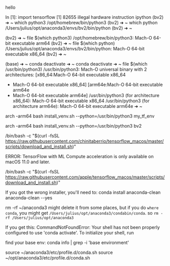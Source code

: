 hello

In [1]: import tensorflow
[1]    82655 illegal hardware instruction  ipython
(bv2) ➜  ~ which python3
/opt/homebrew/bin/python3
(bv2) ➜  ~ which python
/Users/julius/opt/anaconda3/envs/bv2/bin/python
(bv2) ➜  ~



(bv2) ➜  ~ file $(which python3)
/opt/homebrew/bin/python3: Mach-O 64-bit executable arm64
(bv2) ➜  ~ file $(which python)
/Users/julius/opt/anaconda3/envs/bv2/bin/python: Mach-O 64-bit executable x86_64
(bv2) ➜  ~


(base) ➜  ~ conda deactivate
➜  ~ conda deactivate
➜  ~ file $(which /usr/bin/python3)
/usr/bin/python3: Mach-O universal binary with 2 architectures: [x86_64:Mach-O 64-bit executable x86_64
- Mach-O 64-bit executable x86_64] [arm64e:Mach-O 64-bit executable arm64e
- Mach-O 64-bit executable arm64e]
/usr/bin/python3 (for architecture x86_64):	Mach-O 64-bit executable x86_64
/usr/bin/python3 (for architecture arm64e):	Mach-O 64-bit executable arm64e
➜  ~

arch -arm64 bash install_venv.sh --python=/usr/bin/python3 my_tf_env

arch -arm64 bash install_venv.sh --python=/usr/bin/python3 bv2


/bin/bash -c "$(curl -fsSL https://raw.githubusercontent.com/chinitaberrio/tensorflow_macos/master/scripts/download_and_install.sh)"

ERROR: TensorFlow with ML Compute acceleration is only available on macOS 11.0 and later.


/bin/bash -c "$(curl -fsSL https://raw.githubusercontent.com/apple/tensorflow_macos/master/scripts/download_and_install.sh)"



If you got the wrong installer, you'll need to:
conda install anaconda-clean
anaconda-clean --yes



rm -rf ~/anaconda3 might delete it from some places, but if you do `where conda`, you might get `/Users/julius/opt/anaconda3/condabin/conda`. so
`rm -rf /Users/julius/opt/anaconda3`


If you get this: CommandNotFoundError: Your shell has not been properly configured to use 'conda activate'.
To initialize your shell, run

find your base env: conda info | grep -i 'base environment'


source ~/anaconda3/etc/profile.d/conda.sh
source ~/opt/anaconda3/etc/profile.d/conda.sh



